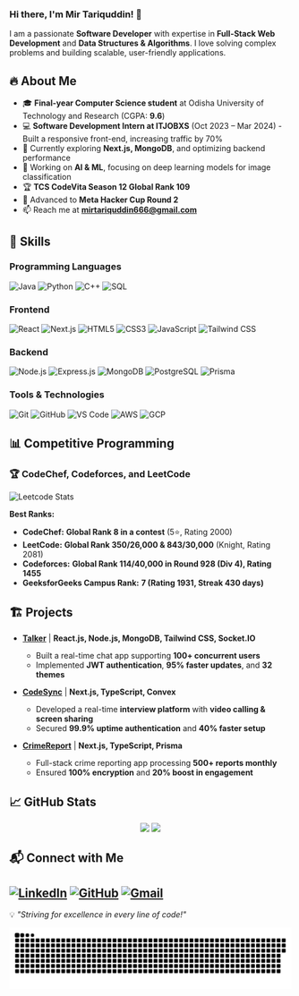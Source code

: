 ### Hi there, I'm Mir Tariquddin! 👋

I am a passionate **Software Developer** with expertise in **Full-Stack Web Development** and **Data Structures & Algorithms**. I love solving complex problems and building scalable, user-friendly applications.

## 🔥 About Me
- 🎓 **Final-year Computer Science student** at Odisha University of Technology and Research (CGPA: **9.6**)
- 💻 **Software Development Intern at ITJOBXS** (Oct 2023 – Mar 2024) - Built a responsive front-end, increasing traffic by 70%
- 🚀 Currently exploring **Next.js, MongoDB**, and optimizing backend performance
- 🤖 Working on **AI & ML**, focusing on deep learning models for image classification
- 🏆 **TCS CodeVita Season 12 Global Rank 109**
- 🏅 Advanced to **Meta Hacker Cup Round 2**
- 📫 Reach me at **mirtariquddin666@gmail.com**

## 🚀 Skills

### **Programming Languages**
![Java](https://img.shields.io/badge/Java-%23ED8B00.svg?style=for-the-badge&logo=openjdk&logoColor=white)
![Python](https://img.shields.io/badge/Python-3670A0?style=for-the-badge&logo=python&logoColor=white)
![C++](https://img.shields.io/badge/C++-00599C?style=for-the-badge&logo=c%2B%2B&logoColor=white)
![SQL](https://img.shields.io/badge/SQL-%2307405e.svg?style=for-the-badge&logo=postgresql&logoColor=white)

### **Frontend**
![React](https://img.shields.io/badge/React-%2320232a.svg?style=for-the-badge&logo=react&logoColor=%2361DAFB)
![Next.js](https://img.shields.io/badge/Next.js-%23000000.svg?style=for-the-badge&logo=next.js&logoColor=white)
![HTML5](https://img.shields.io/badge/HTML5-%23E34F26.svg?style=for-the-badge&logo=html5&logoColor=white)
![CSS3](https://img.shields.io/badge/CSS3-%231572B6.svg?style=for-the-badge&logo=css3&logoColor=white)
![JavaScript](https://img.shields.io/badge/JavaScript-%23F7DF1E.svg?style=for-the-badge&logo=javascript&logoColor=black)
![Tailwind CSS](https://img.shields.io/badge/Tailwind%20CSS-%2306B6D4.svg?style=for-the-badge&logo=tailwindcss&logoColor=white)

### **Backend**
![Node.js](https://img.shields.io/badge/Node.js-%2343853D.svg?style=for-the-badge&logo=node.js&logoColor=white)
![Express.js](https://img.shields.io/badge/Express.js-%23404d59.svg?style=for-the-badge&logo=express&logoColor=%2361DAFB)
![MongoDB](https://img.shields.io/badge/MongoDB-%234ea94b.svg?style=for-the-badge&logo=mongodb&logoColor=white)
![PostgreSQL](https://img.shields.io/badge/PostgreSQL-%23316192.svg?style=for-the-badge&logo=postgresql&logoColor=white)
![Prisma](https://img.shields.io/badge/Prisma-2D3748?style=for-the-badge&logo=prisma&logoColor=white)

### **Tools & Technologies**
![Git](https://img.shields.io/badge/Git-%23F05033.svg?style=for-the-badge&logo=git&logoColor=white)
![GitHub](https://img.shields.io/badge/GitHub-%23121011.svg?style=for-the-badge&logo=github&logoColor=white)
![VS Code](https://img.shields.io/badge/VS%20Code-%23007ACC.svg?style=for-the-badge&logo=visual-studio-code&logoColor=white)
![AWS](https://img.shields.io/badge/AWS-%23FF9900.svg?style=for-the-badge&logo=amazon-aws&logoColor=white)
![GCP](https://img.shields.io/badge/Google%20Cloud-%234285F4.svg?style=for-the-badge&logo=google-cloud&logoColor=white)

## 📊 Competitive Programming

### 🏆 CodeChef, Codeforces, and LeetCode

![Leetcode Stats](https://leetcard.jacoblin.cool/mirtariq?ext=heatmap)

**Best Ranks:**
- **CodeChef:** **Global Rank 8 in a contest** (5⭐, Rating 2000)
- **LeetCode:** **Global Rank 350/26,000 & 843/30,000** (Knight, Rating 2081)
- **Codeforces:** **Global Rank 114/40,000 in Round 928 (Div 4), Rating 1455**
- **GeeksforGeeks Campus Rank:** **7 (Rating 1931, Streak 430 days)**

## 🏗️ Projects
- **[Talker](https://talker-chat-app.onrender.com/)** | **React.js, Node.js, MongoDB, Tailwind CSS, Socket.IO**
  - Built a real-time chat app supporting **100+ concurrent users**
  - Implemented **JWT authentication**, **95% faster updates**, and **32 themes**

- **[CodeSync](https://remote-interview-rho.vercel.app/)** | **Next.js, TypeScript, Convex**
  - Developed a real-time **interview platform** with **video calling & screen sharing**
  - Secured **99.9% uptime authentication** and **40% faster setup**

- **[CrimeReport](https://crime-report-app.live-demo/)** | **Next.js, TypeScript, Prisma**
  - Full-stack crime reporting app processing **500+ reports monthly**
  - Ensured **100% encryption** and **20% boost in engagement**

## 📈 GitHub Stats

<div align="center">
  <img src="https://github-readme-stats.vercel.app/api?username=miruddin11&show_icons=true&theme=radical" />
  <img src="https://github-readme-stats.vercel.app/api/top-langs/?username=miruddin11&layout=compact&theme=radical" />
</div>

## 📬 Connect with Me
[![LinkedIn](https://img.shields.io/badge/LinkedIn-%230077B5.svg?style=for-the-badge&logo=linkedin&logoColor=white)](https://linkedin.com/in/mir-tariquddin)
[![GitHub](https://img.shields.io/badge/GitHub-%23121011.svg?style=for-the-badge&logo=github&logoColor=white)](https://github.com/miruddin11)
[![Gmail](https://img.shields.io/badge/Gmail-D14836?style=for-the-badge&logo=gmail&logoColor=white)](mailto:mirtariquddin666@gmail.com)
---
💡 *"Striving for excellence in every line of code!"*

![snake gif](https://github.com/miruddin11/miruddin11/blob/output/github-snake-dark.svg)

